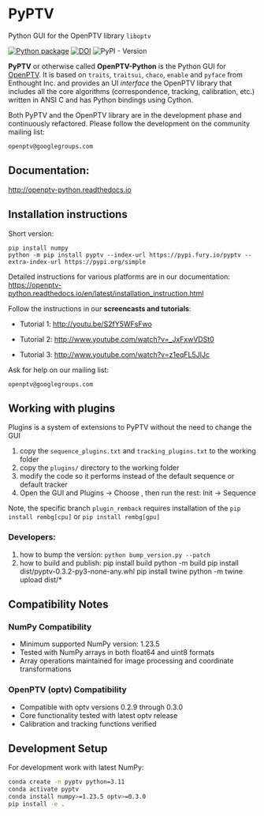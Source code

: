 # PyPTV
Python GUI for the OpenPTV library `liboptv`

[![Python package](https://github.com/alexlib/pyptv/actions/workflows/python-package.yml/badge.svg)](https://github.com/alexlib/pyptv/actions/workflows/python-package.yml)
[![DOI](https://zenodo.org/badge/121291437.svg)](https://zenodo.org/badge/latestdoi/121291437)
![PyPI - Version](https://img.shields.io/pypi/v/pyptv)





**PyPTV** or otherwise called **OpenPTV-Python** is the Python GUI for [OpenPTV](http://www.openptv.net). It is based on `traits`, `traitsui`, `chaco`, `enable` and `pyface` from Enthought Inc. and provides an UI *interface* the OpenPTV library that includes all the core algorithms (correspondence, tracking, calibration, etc.) written in ANSI C and has Python bindings using Cython.  

Both PyPTV and the OpenPTV library are in the development phase and continuously refactored. Please follow the development on the community mailing list:

	openptv@googlegroups.com


## Documentation:

<http://openptv-python.readthedocs.io>

## Installation instructions

Short version:

    pip install numpy
    python -m pip install pyptv --index-url https://pypi.fury.io/pyptv --extra-index-url https://pypi.org/simple


Detailed instructions for various platforms are in our documentation: 
https://openptv-python.readthedocs.io/en/latest/installation_instruction.html





Follow the instructions in our **screencasts and tutorials**:
  
  *  Tutorial 1: <http://youtu.be/S2fY5WFsFwo>  
  
  *  Tutorial 2: <http://www.youtube.com/watch?v=_JxFxwVDSt0>   
  
  *  Tutorial 3: <http://www.youtube.com/watch?v=z1eqFL5JIJc>  
  
  
Ask for help on our mailing list:

	openptv@googlegroups.com



## Working with plugins

Plugins is a system of extensions to PyPTV without the need to change the GUI

1. copy the `sequence_plugins.txt` and `tracking_plugins.txt` to the working folder
2. copy the `plugins/` directory to the working folder
3. modify the code so it performs instead of the default sequence or default tracker
4. Open the GUI and Plugins -> Choose , then run the rest: Init -> Sequence 


Note, the specific branch `plugin_remback` requires installation of the `pip install rembg[cpu]` or `pip install rembg[gpu]`


### Developers:


1. how to bump the version: ```python bump_version.py --patch```
2. how to build and publish: 
      pip install build
      python -m build
      pip install dist/pyptv-0.3.2-py3-none-any.whl
      pip install twine
      python -m twine upload dist/*

## Compatibility Notes

### NumPy Compatibility
- Minimum supported NumPy version: 1.23.5
- Tested with NumPy arrays in both float64 and uint8 formats
- Array operations maintained for image processing and coordinate transformations

### OpenPTV (optv) Compatibility
- Compatible with optv versions 0.2.9 through 0.3.0
- Core functionality tested with latest optv release
- Calibration and tracking functions verified

## Development Setup
For development work with latest NumPy:

```bash
conda create -n pyptv python=3.11
conda activate pyptv
conda install numpy>=1.23.5 optv>=0.3.0
pip install -e .
```


